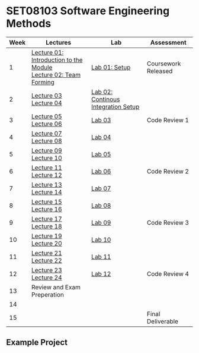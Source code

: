 # SET08103 Software Engineering Methods

| Week | Lectures | Lab | Assessment |
|------|----------|-----|------------|
| 1 | [Lecture 01: Introduction to the Module](lectures/lecture01) <br> [Lecture 02: Team Forming](lectures/lecture02) | [Lab 01: Setup](labs/lab01) | Coursework Released |
| 2 | [Lecture 03](lectures/lecture03) <br> [Lecture 04](lectures/lecture04) | [Lab 02: Continous Integration Setup](labs/lab02) | |
| 3 | [Lecture 05](lectures/lecture05) <br> [Lecture 06](lectures/lecture06) | [Lab 03](labs/lab03) | Code Review 1 |
| 4 | [Lecture 07](lectures/lecture07) <br> [Lecture 08](lectures/lecture08) | [Lab 04](labs/lab04) | |
| 5 | [Lecture 09](lectures/lecture09) <br> [Lecture 10](lectures/lecture10) | [Lab 05](labs/lab05) | |
| 6 | [Lecture 11](lectures/lecture11) <br> [Lecture 12](lectures/lecture12) | [Lab 06](labs/lab06) | Code Review 2 |
| 7 | [Lecture 13](lectures/lecture13) <br> [Lecture 14](lectures/lecture14) | [Lab 07](labs/lab07) | |
| 8 | [Lecture 15](lectures/lecture15) <br> [Lecture 16](lectures/lecture16) | [Lab 08](labs/lab08) | |
| 9 | [Lecture 17](lectures/lecture17) <br> [Lecture 18](lectures/lecture18) | [Lab 09](labs/lab09) | Code Review 3 |
| 10 | [Lecture 19](lectures/lecture19) <br> [Lecture 20](lectures/lecture20) | [Lab 10](labs/lab10) | |
| 11 | [Lecture 21](lectures/lecture21) <br> [Lecture 22](lectures/lecture22) | [Lab 11](labs/lab11) | |
| 12 | [Lecture 23](lectures/lecture23) <br> [Lecture 24](lectures/lecture24) | [Lab 12](labs/lab12) | Code Review 4 |
| 13 | Review and Exam Preperation | | |
| 14 | | | |
| 15 | | | Final Deliverable |

## Example Project